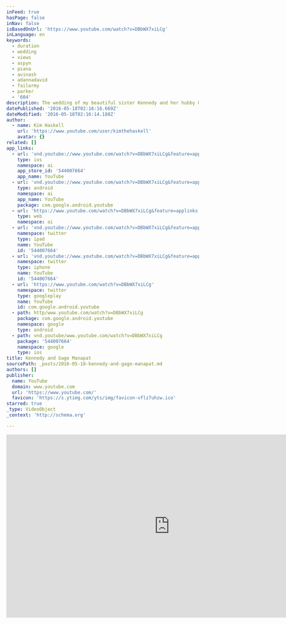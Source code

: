 ```yaml
---
inFeed: true
hasPage: false
inNav: false
isBasedOnUrl: 'https://www.youtube.com/watch?v=DBbWX7xiLCg'
inLanguage: en
keywords:
  - duration
  - wedding
  - views
  - aspyn
  - piana
  - avinash
  - adannadavid
  - failarmy
  - parker
  - '604'
description: The wedding of my beautiful sister Kennedy and her hubby Gage Manapat.
datePublished: '2016-05-18T02:16:16.669Z'
dateModified: '2016-05-18T02:16:14.188Z'
author:
  - name: Kim Haskell
    url: 'https://www.youtube.com/user/kimthehaskell'
    avatar: {}
related: []
app_links:
  - url: 'vnd.youtube://www.youtube.com/watch?v=DBbWX7xiLCg&feature=applinks'
    type: ios
    namespace: ai
    app_store_id: '544007664'
    app_name: YouTube
  - url: 'vnd.youtube://www.youtube.com/watch?v=DBbWX7xiLCg&feature=applinks'
    type: android
    namespace: ai
    app_name: YouTube
    package: com.google.android.youtube
  - url: 'https://www.youtube.com/watch?v=DBbWX7xiLCg&feature=applinks'
    type: web
    namespace: ai
  - url: 'vnd.youtube://www.youtube.com/watch?v=DBbWX7xiLCg&feature=applinks'
    namespace: twitter
    type: ipad
    name: YouTube
    id: '544007664'
  - url: 'vnd.youtube://www.youtube.com/watch?v=DBbWX7xiLCg&feature=applinks'
    namespace: twitter
    type: iphone
    name: YouTube
    id: '544007664'
  - url: 'https://www.youtube.com/watch?v=DBbWX7xiLCg'
    namespace: twitter
    type: googleplay
    name: YouTube
    id: com.google.android.youtube
  - path: http/www.youtube.com/watch?v=DBbWX7xiLCg
    package: com.google.android.youtube
    namespace: google
    type: android
  - path: vnd.youtube/www.youtube.com/watch?v=DBbWX7xiLCg
    package: '544007664'
    namespace: google
    type: ios
title: Kennedy and Gage Manapat
sourcePath: _posts/2016-05-18-kennedy-and-gage-manapat.md
authors: []
publisher:
  name: YouTube
  domain: www.youtube.com
  url: 'https://www.youtube.com/'
  favicon: 'https://s.ytimg.com/yts/img/favicon-vflz7uhzw.ico'
starred: true
_type: VideoObject
_context: 'http://schema.org'

---
```

<iframe src="https://cdn.embedly.com/widgets/media.html?src=https%3A%2F%2Fwww.youtube.com%2Fembed%2FDBbWX7xiLCg%3Ffeature%3Doembed&amp;url=http%3A%2F%2Fwww.youtube.com%2Fwatch%3Fv%3DDBbWX7xiLCg&amp;image=https%3A%2F%2Fi.ytimg.com%2Fvi%2FDBbWX7xiLCg%2Fhqdefault.jpg&amp;key=b7d04c9b404c499eba89ee7072e1c4f7&amp;type=text%2Fhtml&amp;schema=youtube" width="854" height="480" scrolling="no" frameborder="0" allowfullscreen="" style=""></iframe>